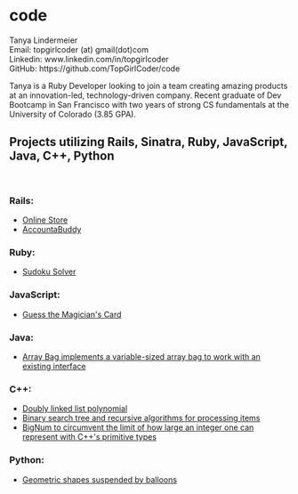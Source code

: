 <h1>code</h1>
 
<p>Tanya Lindermeier<br>
Email: topgirlcoder (at) gmail(dot)com<br>
Linkedin: www.linkedin.com/in/topgirlcoder<br> 
GitHub: https://github.com/TopGirlCoder/code</p>

<p>Tanya is a Ruby Developer looking to join a team creating amazing products at an innovation-led, technology-driven company.  Recent graduate of Dev Bootcamp in San Francisco with two years of strong CS fundamentals at the University of Colorado (3.85 GPA).</p> 

<h2>Projects utilizing Rails, Sinatra, Ruby, JavaScript, Java, C++, Python</h2><br> 

<h3>Rails:</h3>
<ul>
	<li><a href="rails/OnlineShop">Online Store</a></li>
	<li><a href="rails/AccountaBuddy">AccountaBuddy</a></li>
</ul>

<h3>Ruby:</h3>
<ul>
	<li><a href="ruby/sudoku">Sudoku Solver</a></li>
</ul>

<h3>JavaScript:</h3>
<ul>
	<li><a href="javaScript/magician">Guess the Magician's Card</a></li>
</ul>

<h3>Java:</h3>
<ul>
	<li><a href="java/ArrayBag">Array Bag implements a variable-sized array bag to work with an existing interface</a></li>
</ul>

<h3>C++:</h3>
<ul>
	<li><a href="cPlusPlus/DoublyLinkedList">Doubly linked list polynomial</a></li>
	<li><a href="cPlusPlus/BinarySearchTreeBag">Binary search tree and recursive algorithms for processing items</a></li>	
	<li><a href="cPlusPlus/BigNum">BigNum to circumvent the limit of how large an integer one can represent with C++'s primitive types</a></li>
</ul>

<h3>Python:</h3>
<ul>
	<li><a href="python/caterpillar">Geometric shapes suspended by balloons</a></li>
</ul>